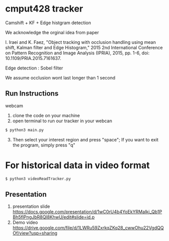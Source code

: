 # cmput428 tracker

Camshift + KF + Edge histgram detection

We acknowledge the orginal idea from paper 

I. Iraei and K. Faez, "Object tracking with occlusion handling using mean shift, Kalman filter and Edge Histogram," 2015 2nd International Conference on 
Pattern Recognition and Image Analysis (IPRIA), 2015, pp. 1-6, doi: 10.1109/PRIA.2015.7161637.


Edge detection : Sobel filter

We assume occlusion wont last longer than  1 second


## Run Instructions

webcam

1. clone the code on your machine
2. open terminal to run our tracker in your webcan
```bash
$ python3 main.py
```
3. Then select your interest region and press "space"; If you want to exit the program, simply press "q"

# For historical data in video format

```bash
$ python3 videoReadTracker.py
```

## Presentation
1. presentation slide https://docs.google.com/presentation/d/1wC0rU4b4YoEkYRMaIkj_Qb1PBh5flPngJbR8Ql8KhwU/edit#slide=id.p
2. Demo video https://drive.google.com/file/d/1LWRu59ZxrkqZKq28_cwwOhu22VgdQQOf/view?usp=sharing
